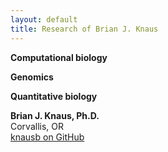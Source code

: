 ```yaml
---
layout: default
title: Research of Brian J. Knaus
---
```


**Computational biology**


**Genomics**


**Quantitative biology**



**Brian J. Knaus, Ph.D.**  
Corvallis, OR  
[knausb on GitHub](http://knausb.github.io/)  
